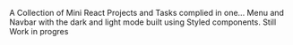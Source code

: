 A Collection of Mini React Projects and Tasks complied in one... Menu and Navbar with the dark and light mode built using Styled components. Still Work in progres  
